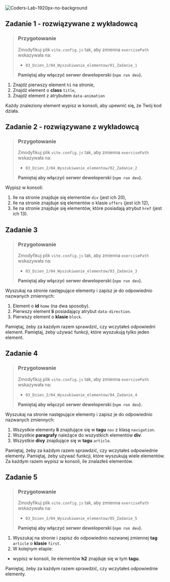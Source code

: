 ![Coders-Lab-1920px-no-background](https://user-images.githubusercontent.com/30623667/104709394-2cabee80-571f-11eb-9518-ea6a794e558e.png)


## Zadanie 1 - rozwiązywane z wykładowcą

> ### Przygotowanie
>
> Zmodyfikuj plik `vite.config.js` tak, aby zmienna `exercisePath` wskazywała na:
>
> - `03_Dzien_2/04_Wyszukiwanie_elementow/01_Zadanie_1`
>
> **Pamiętaj aby włączyć serwer deweloperski (`npm run dev`).**

1. Znajdź pierwszy element `h1` na stronie,
2. Znajdź element o **class** `title`,
3. Znajdź element z atrybutem `data-animation`

Każdy znaleziony element wypisz w konsoli, aby upewnić się, że Twój kod działa.


## Zadanie 2 - rozwiązywane z wykładowcą

> ### Przygotowanie
>
> Zmodyfikuj plik `vite.config.js` tak, aby zmienna `exercisePath` wskazywała na:
>
> - `03_Dzien_2/04_Wyszukiwanie_elementow/02_Zadanie_2`
>
> **Pamiętaj aby włączyć serwer deweloperski (`npm run dev`).**

Wypisz w konsoli:

1.  Ile na stronie znajduje się elementów `div` (jest ich 20),
2.  Ile na stronie znajduje się elementów o klasie `offers` (jest ich 12),
3.  Ile na stronie znajduje się elementów, które posiadają atrybut `href` (jest ich 13).


## Zadanie 3

> ### Przygotowanie
>
> Zmodyfikuj plik `vite.config.js` tak, aby zmienna `exercisePath` wskazywała na:
>
> - `03_Dzien_2/04_Wyszukiwanie_elementow/03_Zadanie_3`
>
> **Pamiętaj aby włączyć serwer deweloperski (`npm run dev`).**

Wyszukaj na stronie następujące elementy i zapisz je do odpowiednio nazwanych zmiennych:

1. Element o **id** `home` (na dwa sposoby).
2. Pierwszy element **li** posiadający atrybut `data-direction`.
3. Pierwszy element o **klasie** `block`.

Pamiętaj, żeby za każdym razem sprawdzić, czy wczytałeś odpowiedni element. Pamiętaj, żeby używać funkcji, które wyszukują tylko jeden element.


## Zadanie 4

> ### Przygotowanie
>
> Zmodyfikuj plik `vite.config.js` tak, aby zmienna `exercisePath` wskazywała na:
>
> - `03_Dzien_2/04_Wyszukiwanie_elementow/04_Zadanie_4`
>
> **Pamiętaj aby włączyć serwer deweloperski (`npm run dev`).**

Wyszukaj na stronie następujące elementy i zapisz je do odpowiednio nazwanych zmiennych:

1. Wszystkie elementy **li** znajdujące się w **tagu** `nav` z klasą `navigation`.
2. Wszystkie **paragrafy** należące do wszystkich elementów **div**.
3. Wszystkie **divy** znajdujące się w **tagu** `article`.

Pamiętaj, żeby za każdym razem sprawdzić, czy wczytałeś odpowiednie elementy. Pamiętaj, żeby używać funkcji, które wyszukują wiele elementów. Za każdym razem wypisz w konsoli, ile znalazłeś elementów.


## Zadanie 5

> ### Przygotowanie
>
> Zmodyfikuj plik `vite.config.js` tak, aby zmienna `exercisePath` wskazywała na:
>
> - `03_Dzien_2/04_Wyszukiwanie_elementow/05_Zadanie_5`
>
> **Pamiętaj aby włączyć serwer deweloperski (`npm run dev`).**

1. Wyszukaj na stronie i zapisz do odpowiednio nazwanej zmiennej **tag** `article` o **klasie** `first`.
2. W kolejnym etapie:

- wypisz w konsoli, ile elementów **h2** znajduje się w tym **tagu**.

Pamiętaj, żeby za każdym razem sprawdzić, czy wczytałeś odpowiednie elementy.
